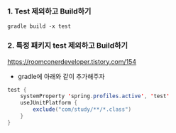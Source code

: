 ### 1. Test 제외하고 Build하기
`gradle build -x test`

### 2. 특정 패키지 test 제외하고 Build하기
https://roomconerdeveloper.tistory.com/154
- gradle에 아래와 같이 추가해주자
```java
test {
    systemProperty 'spring.profiles.active', 'test'
    useJUnitPlatform {
        exclude("com/study/**/*.class")
    }
}
```